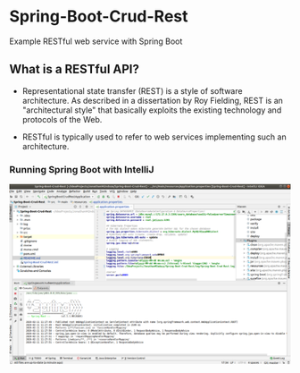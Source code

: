 # Spring-Boot-Crud-Rest
Example RESTful web service with Spring Boot

## What is a RESTful API?

- Representational state transfer (REST) is a style of software architecture. As described in a dissertation by Roy Fielding, REST is an "architectural style" that basically exploits the existing technology and protocols of the Web.

- RESTful is typically used to refer to web services implementing such an architecture.

### Running Spring Boot with IntelliJ

![Screenshot](/prtsc/RESTful-API-1.png)

